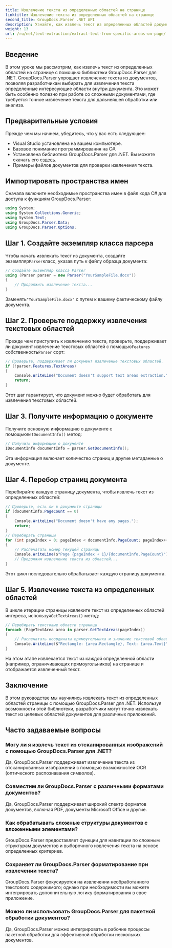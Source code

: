 ```yaml
---
title: Извлечение текста из определенных областей на странице
linktitle: Извлечение текста из определенных областей на странице
second_title: GroupDocs.Parser .NET API
description: Узнайте, как извлечь текст из определенных областей документа с помощью GroupDocs.Parser для .NET. Целенаправленное и точное извлечение текста для ваших приложений.
weight: 13
url: /ru/net/text-extraction/extract-text-from-specific-areas-on-page/
---
```

## Введение
В этом уроке мы рассмотрим, как извлечь текст из определенных областей на странице с помощью библиотеки GroupDocs.Parser для .NET. GroupDocs.Parser упрощает извлечение текста из документов, позволяя разработчикам выбирать для извлечения текста определенные интересующие области внутри документа. Это может быть особенно полезно при работе со сложными документами, где требуется точное извлечение текста для дальнейшей обработки или анализа.
## Предварительные условия
Прежде чем мы начнем, убедитесь, что у вас есть следующее:
- Visual Studio установлена на вашем компьютере.
- Базовое понимание программирования на C#.
- Установлена библиотека GroupDocs.Parser для .NET. Вы можете скачать его с[здесь](https://releases.groupdocs.com/parser/net/).
- Примеры файлов документов для проверки извлечения текста.
## Импортировать пространства имен
Сначала включите необходимые пространства имен в файл кода C# для доступа к функциям GroupDocs.Parser:
```csharp
using System;
using System.Collections.Generic;
using System.Text;
using GroupDocs.Parser.Data;
using GroupDocs.Parser.Options;
```
## Шаг 1. Создайте экземпляр класса парсера
 Чтобы начать извлекать текст из документа, создайте экземпляр`Parser`класс, указав путь к файлу образца документа:
```csharp
// Создайте экземпляр класса Parser
using (Parser parser = new Parser("YourSampleFile.docx"))
{
    // Продолжить извлечение текста...
}
```
 Заменять`"YourSampleFile.docx"` с путем к вашему фактическому файлу документа.
## Шаг 2. Проверьте поддержку извлечения текстовых областей
 Прежде чем приступить к извлечению текста, проверьте, поддерживает ли документ извлечение текстовых областей с помощью`Features` собственность`Parser` сорт:
```csharp
// Проверьте, поддерживает ли документ извлечение текстовых областей.
if (!parser.Features.TextAreas)
{
    Console.WriteLine("Document doesn't support text areas extraction.");
    return;
}
```
Этот шаг гарантирует, что документ можно будет обработать для извлечения текстовых областей.
## Шаг 3. Получите информацию о документе
 Получите основную информацию о документе с помощью`GetDocumentInfo()` метод:
```csharp
// Получить информацию о документе
IDocumentInfo documentInfo = parser.GetDocumentInfo();
```
Эта информация включает количество страниц и другие метаданные о документе.
## Шаг 4. Перебор страниц документа
Перебирайте каждую страницу документа, чтобы извлечь текст из определенных областей:
```csharp
// Проверьте, есть ли в документе страницы
if (documentInfo.PageCount == 0)
{
    Console.WriteLine("Document doesn't have any pages.");
    return;
}
// Перебирать страницы
for (int pageIndex = 0; pageIndex < documentInfo.PageCount; pageIndex++)
{
    // Распечатать номер текущей страницы
    Console.WriteLine($"Page {pageIndex + 1}/{documentInfo.PageCount}");
    // Продолжим извлечение текста из областей...
}
```
Этот цикл последовательно обрабатывает каждую страницу документа.
## Шаг 5. Извлечение текста из определенных областей
В цикле итерации страницы извлеките текст из определенных областей интереса, используя`GetTextAreas()` метод:
```csharp
// Перебирать текстовые области страницы
foreach (PageTextArea area in parser.GetTextAreas(pageIndex))
{
    // Распечатать координаты прямоугольника и значение текстовой области
    Console.WriteLine($"Rectangle: {area.Rectangle}, Text: {area.Text}");
}
```
На этом этапе извлекается текст из каждой определенной области (например, ограничивающих прямоугольников) на странице и отображается извлеченный текст.
## Заключение
В этом руководстве мы научились извлекать текст из определенных областей страницы с помощью GroupDocs.Parser для .NET. Используя возможности этой библиотеки, разработчики могут точно извлекать текст из целевых областей документов для различных приложений.

## Часто задаваемые вопросы
### Могу ли я извлечь текст из отсканированных изображений с помощью GroupDocs.Parser для .NET?
Да, GroupDocs.Parser поддерживает извлечение текста из отсканированных изображений с помощью возможностей OCR (оптического распознавания символов).
### Совместим ли GroupDocs.Parser с различными форматами документов?
Да, GroupDocs.Parser поддерживает широкий спектр форматов документов, включая PDF, документы Microsoft Office и другие.
### Как обрабатывать сложные структуры документов с вложенными элементами?
GroupDocs.Parser предоставляет функции для навигации по сложным структурам документов и выборочного извлечения текста на основе определенных критериев.
### Сохраняет ли GroupDocs.Parser форматирование при извлечении текста?
GroupDocs.Parser фокусируется на извлечении необработанного текстового содержимого; однако при необходимости вы можете интегрировать дополнительную логику форматирования в свое приложение.
### Можно ли использовать GroupDocs.Parser для пакетной обработки документов?
Да, GroupDocs.Parser можно интегрировать в рабочие процессы пакетной обработки для эффективной обработки нескольких документов.